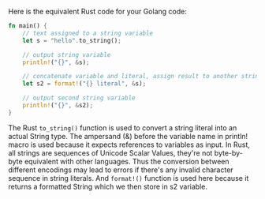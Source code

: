 Here is the equivalent Rust code for your Golang code: 

```rust
fn main() {
    // text assigned to a string variable
    let s = "hello".to_string();

    // output string variable
    println!("{}", &s);

    // concatenate variable and literal, assign result to another string variable
    let s2 = format!("{} literal", &s);

    // output second string variable
    println!("{}", &s2);
}
```
The Rust `to_string()` function is used to convert a string literal into an actual String type. The ampersand (&) before the variable name in println! macro is used because it expects references to variables as input. 
In Rust, all strings are sequences of Unicode Scalar Values, they're not byte-by-byte equivalent with other languages. Thus the conversion between different encodings may lead to errors if there's any invalid character sequence in string literals.
And `format!()` function is used here because it returns a formatted String which we then store in s2 variable.
